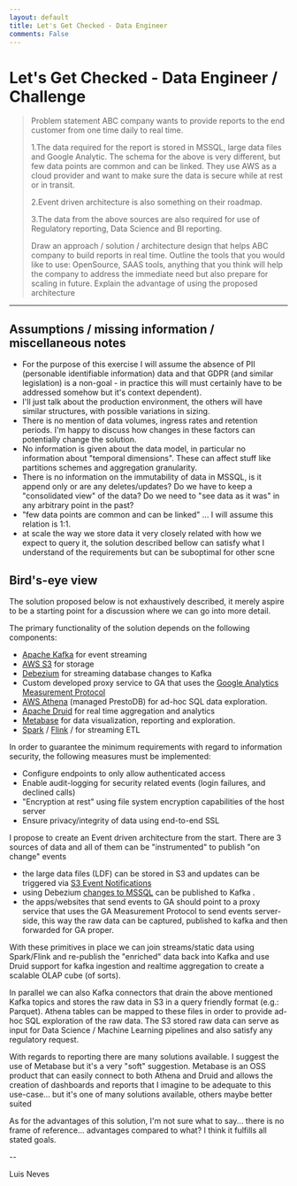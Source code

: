 ```yaml
---
layout: default
title: Let's Get Checked - Data Engineer
comments: False
---
```


# Let's Get Checked - Data Engineer / Challenge

> Problem statement ABC company wants to provide reports to the end customer
> from one time daily to real time.
> 
> 1.The data required for the report is stored in MSSQL, large data files and
> Google Analytic.
> The schema for the above is very different, but few data points are common
> and can be linked.
> They use AWS as a cloud provider and want to make sure the data is secure
> while at rest or in transit.
> 
> 2.Event driven architecture is also something on their roadmap.
> 
> 3.The data from the above sources are also required for use of Regulatory reporting,
> Data Science and BI reporting.
> 
> Draw an approach / solution / architecture design that helps ABC company to build
> reports in real time. Outline the tools that you would like to use:
> OpenSource, SAAS tools, anything that you think will help the company to
> address the immediate need but also prepare for scaling in future. Explain
> the advantage of using the proposed architecture

***


## Assumptions / missing information / miscellaneous notes

 - For the purpose of this exercise I will assume the absence of PII (personable identifiable information) data and that GDPR (and similar legislation) is a non-goal - in practice this will must certainly have to be addressed somehow but it's context dependent).
 - I'll just talk about the production environment, the others will have similar structures, with possible variations in sizing.
 - There is no mention of data volumes, ingress rates and retention periods. I'm happy to discuss how changes in these factors can potentially change the solution.
 - No information is given about the data model, in particular no information about "temporal dimensions". These can affect stuff like partitions schemes and aggregation granularity.
 - There is no information on the immutability of data in MSSQL, is it append only or are any deletes/updates? Do we have to keep a "consolidated view" of the data? Do we need to "see data as it was" in any arbitrary point in the past?
- "few data points are common and can be linked" ... I will assume this relation is 1:1.
- at scale the way we store data it very closely related with how we expect to query it, the solution described bellow can satisfy what I understand of the requirements but can be suboptimal for other scne

## Bird's-eye view

The solution proposed below is not exhaustively described, it merely aspire to be a starting point for a discussion where we can go into more detail.

The primary functionality of the solution depends on the following components:

 - [Apache Kafka](https://kafka.apache.org/) for event streaming
 - [AWS S3](https://aws.amazon.com/s3/) for storage
 - [Debezium](https://debezium.io/) for streaming database changes to Kafka
 - Custom developed proxy service to GA that uses the [Google Analytics Measurement Protocol](https://developers.google.com/analytics/devguides/collection/protocol/v1)
 - [AWS Athena](https://aws.amazon.com/athena/) (managed PrestoDB) for ad-hoc SQL data exploration.
 - [Apache Druid](https://druid.apache.org/) for real time aggregation and analytics
 - [Metabase](https://www.metabase.com/) for data visualization, reporting and exploration.
 - [Spark]() / [Flink]() / [](https://ksqldb.io/) for streaming ETL


In order to guarantee the minimum requirements with regard to information security, the following measures must be implemented:

 - Configure endpoints to only allow authenticated access
 - Enable audit-logging for security related events (login failures, and declined calls)
 - "Encryption at rest" using file system encryption capabilities of the host server
 - Ensure privacy/integrity of data using end-to-end SSL


 I propose to create an Event driven architecture from the start.
 There are 3 sources of data and all of them can be "instrumented" to publish "on change" events
 
  - the large data files (LDF) can be stored in S3 and updates can be triggered via [S3 Event Notifications](https://docs.aws.amazon.com/AmazonS3/latest/userguide/NotificationHowTo.html)
  - using Debezium [changes to MSSQL](https://debezium.io/documentation/reference/1.4/connectors/sqlserver.html) can be published to Kafka .
  - the apps/websites that send events to GA should point to a proxy service that uses the GA Measurement Protocol to send events server-side, this way the raw data can be captured, published to kafka and then forwarded for GA proper.

With these primitives in place we can join streams/static data using Spark/Flink and re-publish the "enriched" data back into Kafka and use Druid support for kafka ingestion and realtime aggregation to create a scalable OLAP cube (of sorts).

In parallel we can also Kafka connectors that drain the above mentioned Kafka topics and stores the raw data in S3 in a query friendly format (e.g.: Parquet). Athena tables can be mapped to these files in order to provide ad-hoc SQL exploration of the raw data. The S3 stored raw data can serve as input for Data Science / Machine Learning pipelines and also satisfy any regulatory request.


With regards to reporting there are many solutions available. I suggest the use of Metabase but it's a very "soft" suggestion. Metabase is an OSS product that can easily connect to both Athena and Druid and allows the creation of dashboards and reports that I imagine to be adequate to this use-case... but it's one of many solutions available, others maybe better suited


As for the advantages of this solution, I'm not sure what to say... there is no frame of reference... advantages compared to what?
I think it fulfills all stated goals.

--

Luis Neves
